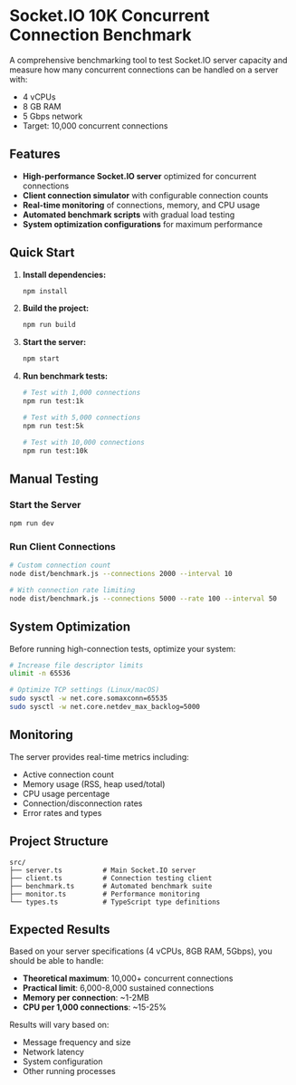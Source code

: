 # Socket.IO 10K Concurrent Connection Benchmark

A comprehensive benchmarking tool to test Socket.IO server capacity and measure how many concurrent connections can be handled on a server with:
- 4 vCPUs
- 8 GB RAM
- 5 Gbps network
- Target: 10,000 concurrent connections

## Features

- **High-performance Socket.IO server** optimized for concurrent connections
- **Client connection simulator** with configurable connection counts
- **Real-time monitoring** of connections, memory, and CPU usage
- **Automated benchmark scripts** with gradual load testing
- **System optimization configurations** for maximum performance

## Quick Start

1. **Install dependencies:**
   ```bash
   npm install
   ```

2. **Build the project:**
   ```bash
   npm run build
   ```

3. **Start the server:**
   ```bash
   npm start
   ```

4. **Run benchmark tests:**
   ```bash
   # Test with 1,000 connections
   npm run test:1k
   
   # Test with 5,000 connections
   npm run test:5k
   
   # Test with 10,000 connections
   npm run test:10k
   ```

## Manual Testing

### Start the Server
```bash
npm run dev
```

### Run Client Connections
```bash
# Custom connection count
node dist/benchmark.js --connections 2000 --interval 10

# With connection rate limiting
node dist/benchmark.js --connections 5000 --rate 100 --interval 50
```

## System Optimization

Before running high-connection tests, optimize your system:

```bash
# Increase file descriptor limits
ulimit -n 65536

# Optimize TCP settings (Linux/macOS)
sudo sysctl -w net.core.somaxconn=65535
sudo sysctl -w net.core.netdev_max_backlog=5000
```

## Monitoring

The server provides real-time metrics including:
- Active connection count
- Memory usage (RSS, heap used/total)
- CPU usage percentage
- Connection/disconnection rates
- Error rates and types

## Project Structure

```
src/
├── server.ts          # Main Socket.IO server
├── client.ts          # Connection testing client
├── benchmark.ts       # Automated benchmark suite
├── monitor.ts         # Performance monitoring
└── types.ts           # TypeScript type definitions
```

## Expected Results

Based on your server specifications (4 vCPUs, 8GB RAM, 5Gbps), you should be able to handle:
- **Theoretical maximum**: 10,000+ concurrent connections
- **Practical limit**: 6,000-8,000 sustained connections
- **Memory per connection**: ~1-2MB
- **CPU per 1,000 connections**: ~15-25%

Results will vary based on:
- Message frequency and size
- Network latency
- System configuration
- Other running processes